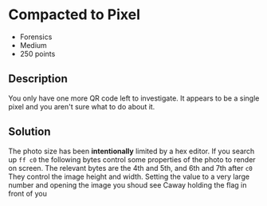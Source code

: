 # Compacted to Pixel

- Forensics
- Medium
- 250 points
  
## Description

You only have one more QR code left to investigate. It appears to be a single pixel and you aren't sure what to do about it. 


## Solution

The photo size has been **intentionally** limited by a hex editor. If you search up `ff c0` the following bytes control some properties of the photo to render on screen. The relevant bytes are the 4th and 5th, and 6th and 7th after `c0` They control the image height and width. Setting the value to a very large number and opening the image you shoud see Caway holding the flag in front of you

